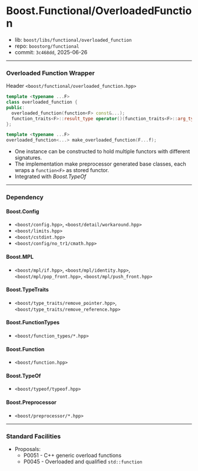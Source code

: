 # Boost.Functional/OverloadedFunction

* lib: `boost/libs/functional/overloaded_function`
* repo: `boostorg/functional`
* commit: `3c468dd`, 2025-06-26

------
### Overloaded Function Wrapper

Header `<boost/functional/overloaded_function.hpp>`

```c++
template <typename ...F>
class overloaded_function {
public:
  overloaded_function(function<F> const&...);
  function_traits<F>::result_type operator()(function_traits<F>::arg_type...) const; // for each signature
};

template <typename ...F>
overloaded_function<...> make_overloaded_function(F...f);
```

* One instance can be constructed to hold multiple functors with different signatures.
* The implementation make preprocessor generated base classes, each wraps a `function<F>` as stored functor.
* Integrated with *Boost.TypeOf*

------
### Dependency

#### Boost.Config

* `<boost/config.hpp>`, `<boost/detail/workaround.hpp>`
* `<boost/limits.hpp>`
* `<boost/cstdint.hpp>`
* `<boost/config/no_tr1/cmath.hpp>`

#### Boost.MPL

* `<boost/mpl/if.hpp>`, `<boost/mpl/identity.hpp>`, `<boost/mpl/pop_front.hpp>`, `<boost/mpl/push_front.hpp>`

#### Boost.TypeTraits

* `<boost/type_traits/remove_pointer.hpp>`, `<boost/type_traits/remove_reference.hpp>`

#### Boost.FunctionTypes

* `<boost/function_types/*.hpp>`

#### Boost.Function

* `<boost/function.hpp>`

#### Boost.TypeOf

* `<boost/typeof/typeof.hpp>`

#### Boost.Preprocessor

* `<boost/preprocessor/*.hpp>`

------
### Standard Facilities

* Proposals:
  * P0051 - C++ generic overload functions
  * P0045 - Overloaded and qualified `std::function`
